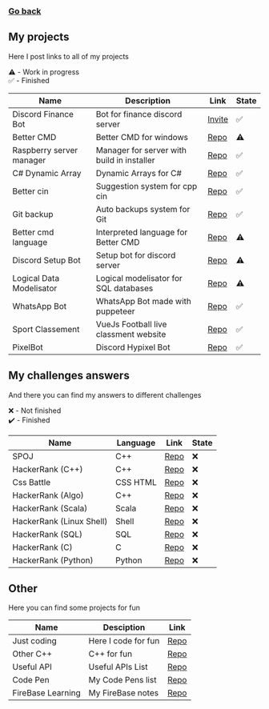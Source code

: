 ### [Go back](https://github.com/jasiukiewicztymon)

## My projects

Here I post links to all of my projects

⚠️ - Work in progress<br>
✅ - Finished

| Name                      | Description                                 | Link                                                            | State |
|---------------------------|---------------------------------------------|-----------------------------------------------------------------|-------|
| Discord Finance Bot       | Bot for finance discord server              | [Invite](https://top.gg/bot/929516301788012585)                 | ✅   |
| Better CMD                | Better CMD for windows                      | [Repo](https://github.com/jasiukiewicztymon/Better-cmd)         | ⚠️   |
| Raspberry server manager  | Manager for server with build in installer  | [Repo](https://github.com/jasiukiewicztymon/Server-manager)     | ✅   |
| C# Dynamic Array          | Dynamic Arrays for C#                       | [Repo](https://github.com/jasiukiewicztymon/Dynamic_Array.cs)   | ✅   |
| Better cin                | Suggestion system for cpp cin               | [Repo](https://github.com/jasiukiewicztymon/Better-cin)         | ✅   |
| Git backup                | Auto backups system for Git                 | [Repo](https://github.com/jasiukiewicztymon/Git-Backup)         | ✅   |
| Better cmd language       | Interpreted language for Better CMD         | [Repo](https://github.com/jasiukiewicztymon/Better-cmd-lang)    | ⚠️   |
| Discord Setup Bot         | Setup bot for discord server                | [Repo](https://github.com/jasiukiewicztymon/Setup-bot)          | ⚠️   |
| Logical Data Modelisator  | Logical modelisator for SQL databases       | [Repo](https://github.com/jasiukiewicztymon/LDM)                | ⚠️   |
| WhatsApp Bot              | WhatsApp Bot made with puppeteer            | [Repo](https://github.com/jasiukiewicztymon/Whatsapp-bot-ANF)   | ✅   |
| Sport Classement          | VueJs Football live classment website       | [Repo](https://github.com/jasiukiewicztymon/SportClassement)   | ✅   |
| PixelBot                  | Discord Hypixel Bot                         | [Repo](https://github.com/jasiukiewicztymon/PixelBot)           | ✅   |

## My challenges answers 

And there you can find my answers to different challenges

❌ - Not finished<br>
✔️ - Finished

| Name                      | Language                                    | Link                                                                                 | State |
|---------------------------|---------------------------------------------|--------------------------------------------------------------------------------------|-------|
| SPOJ                      | C++                                         | [Repo](https://github.com/jasiukiewicztymon/SPOJ)                                    | ❌   |
| HackerRank (C++)          | C++                                         | [Repo](https://github.com/jasiukiewicztymon/hackerrank-cpp)                          | ❌   |
| Css Battle                | CSS HTML                                    | [Repo](https://github.com/jasiukiewicztymon/css-battle)                              | ❌   |
| HackerRank (Algo)         | C++                                         | [Repo](https://github.com/jasiukiewicztymon/hackerrank-solve-algorithms-cpp)         | ❌   |
| HackerRank (Scala)        | Scala                                       | [Repo](https://github.com/jasiukiewicztymon/hackerrank-functional-programming-scala) | ❌   |
| HackerRank (Linux Shell)  | Shell                                       | [Repo](https://github.com/jasiukiewicztymon/hackerrank-linux-shell)                  | ❌   |
| HackerRank (SQL)          | SQL                                         | [Repo](https://github.com/jasiukiewicztymon/hackerrank-sql)                          | ❌   |
| HackerRank (C)            | C                                           | [Repo](https://github.com/jasiukiewicztymon/hackerrank-c)                            | ❌   |
| HackerRank (Python)       | Python                                      | [Repo](https://github.com/jasiukiewicztymon/hackerrank-python)                       | ❌   |

## Other

Here you can find some projects for fun

| Name                      | Desciption                                  | Link                                                                                 |
|---------------------------|---------------------------------------------|--------------------------------------------------------------------------------------|
| Just coding               | Here I code for fun                         | [Repo](https://github.com/jasiukiewicztymon/Just-coding)                             |
| Other C++                 | C++ for fun                                 | [Repo](https://github.com/jasiukiewicztymon/other-cpp)                               |
| Useful API                | Useful APIs List                            | [Repo](https://github.com/jasiukiewicztymon/useful-API)                              |
| Code Pen                  | My Code Pens list                           | [Repo](https://github.com/jasiukiewicztymon/CodePen)                                 |
| FireBase Learning         | My FireBase notes                           | [Repo](https://github.com/jasiukiewicztymon/FireBase-Learning)                       |

